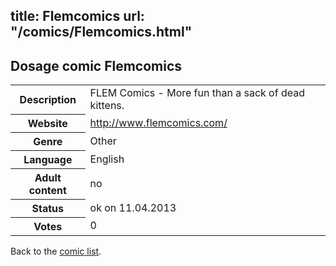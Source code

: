title: Flemcomics
url: "/comics/Flemcomics.html"
---
Dosage comic Flemcomics
-----------------------------------------

<table class="comicinfo">
<tr>
<th>Description</th><td>FLEM Comics - More fun than a sack of dead kittens.</td>
</tr>
<tr>
<th>Website</th><td><a href="http://www.flemcomics.com/">http://www.flemcomics.com/</a></td>
</tr>
<tr>
<th>Genre</th><td>Other</td>
</tr>
<tr>
<th>Language</th><td>English</td>
</tr>
<tr>
<th>Adult content</th><td>no</td>
</tr>
<tr>
<th>Status</th><td>ok on 11.04.2013</td>
</tr>
<tr>
<th>Votes</th><td>0</div></td>
</tr>
</table>

Back to the [comic list](../comic-index.html).
